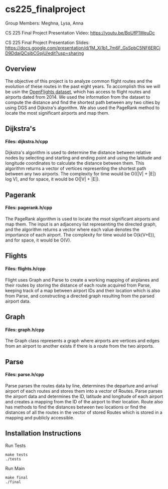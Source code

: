 # cs225_finalproject
Group Members: Meghna, Lysa, Anna

CS 225 Final Project Presentation Video: https://youtu.be/BoUfP1WeuDc

CS 225 Final Project Presentation Slides: https://docs.google.com/presentation/d/1M_Xi1b1_7m6F_GsSpbC5NF6ERCjD9DdajQCsibCGojU/edit?usp=sharing

## Overview
The objective of this project is to analyze common flight routes and the evolution of these routes in the past eight years. To accomplish this we will be usin the [OpenFlights dataset](https://openflights.org/data.html), which has access to flight routes and airports dated from 2014. We used the information from the dataset to compute the distance and find the shortest path between any two cities by using DGS and Dijkstra's algorithm. We also used the PageRank method to locate the most significant airports and map them.

## Dijkstra's
#### Files: dijkstra.h/cpp
Dijkstra's algorithm is used to determine the distance between relative nodes by selecting and starting and ending point and using the latitude and longitude coordinates to calculate the distance between them. This algorithm returns a vector of vertices representing the shortest path between any two airports. The complexity for time would be O((|V| + |E|) log V), and for space, it would be O(|V| + |E|).

## Pagerank
#### Files: pagerank.h/cpp
The PageRank algorithm is used to locate the msot significant airports and map them. The input is an adjacency list representing the directed graph, and the algorithm returns a vector where each value denotes the importance of each airport. The complexity for time would be O(k(V+E)), and for space, it would be O(V).

## Flights
#### Files: flights.h/cpp
Flight uses Graph and Parse to create a working mapping of airplanes and their routes by storing the distance of each route acquired from Parse, keeping track of a map between airport IDs and their location which is also from Parse, and constructing a directed graph resulting from the parsed airport data.

## Graph
#### Files: graph.h/cpp
The Graph class represents a graph where airports are vertices and edges from an airport to another exists if there is a route from the two airports.

## Parse
#### Files: parse.h/cpp
Parse parses the routes data by line, determines the departure and arrival airport of each routes and stores them into a vector of Routes. Parse parses the airport data and determines the ID, latitude and longitude of each airport and creates a mapping from the ID of the airport to their location. Route also has methods to find the distances between two locations or find the distances of all the routes in the vector of stored Routes which is stored in a mapping and publicly accessible.

## Installation Instructions
Run Tests
```
make tests
./tests
```

Run Main
```
make final
./final
```
